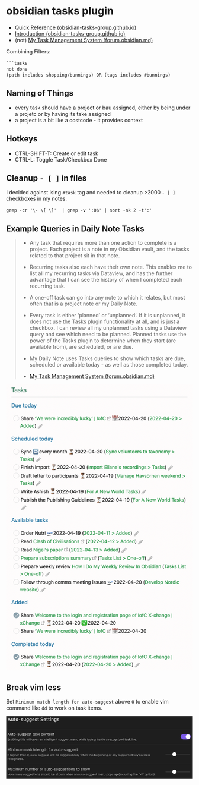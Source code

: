 # obsidian tasks plugin

- [Quick Reference (obsidian-tasks-group.github.io)](https://obsidian-tasks-group.github.io/obsidian-tasks/quick-reference/)
- [Introduction (obsidian-tasks-group.github.io)](https://obsidian-tasks-group.github.io/obsidian-tasks/)
- (not) [My Task Management System (forum.obsidian.md)](https://forum.obsidian.md/t/my-task-management-system/36198)

Combining Filters:
```
```tasks
not done
(path includes shopping/bunnings) OR (tags includes #bunnings)
```

## Naming of Things

- every task should have a project or bau assigned, either by being under a projetc or by having its take assigned
- a project is a bit like a costcode - it provides context




## Hotkeys

- CTRL-SHIFT-T: Create or edit task
- CTRL-L: Toggle Task/Checkbox Done

## Cleanup `- [ ]` in files

I decided against ising `#task` tag and needed to cleanup >2000 `- [ ]` checkboxes in my notes.

```shell
grep -cr '\- \[ \]'  | grep -v ':0$' | sort -nk 2 -t':'
```


## Example Queries in Daily Note Tasks

>-   Any task that requires more than one action to complete is a project. Each project is a note in my Obsidian vault, and the tasks related to that project sit in that note.
>-   Recurring tasks also each have their own note. This enables me to list all my recurring tasks via Dataview, and has the further advantage that I can see the history of when I completed each recurring task.
>-   A one-off task can go into any note to which it relates, but most often that is a project note or my Daily Note.
>-   Every task is either ‘planned’ or ‘unplanned’. If it is unplanned, it does not use the Tasks plugin functionality at all, and is just a checkbox. I can review all my unplanned tasks using a Dataview query and see which need to be planned. Planned tasks use the power of the Tasks plugin to determine when they start (are available from), are scheduled, or are due.
>-   My Daily Note uses Tasks queries to show which tasks are due, scheduled or available today - as well as those completed today.
>
> - [My Task Management System (forum.obsidian.md)](https://forum.obsidian.md/t/my-task-management-system/36198)

![](assets/example-obsidian-tasks-summary.png)


## Break vim less

Set `Minimum match length for auto-suggest` above `0` to enable vim command like `dd` to work on task items.

![](assets/Pasted%20image%2020230327122857.png)